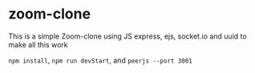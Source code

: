 # zoom-clone

This is a simple Zoom-clone using JS
express, ejs, socket.io and uuid to make all this work 

```npm install```, ```npm run devStart```, and ```peerjs --port 3001```

